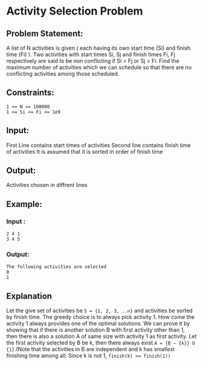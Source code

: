 # Activity Selection Problem

## Problem Statement:

A list of N activities is given ( each having its own start time (Si) and finish time (Fi) ). Two activities with start times Si, Sj and 
finish times Fi, Fj respectively are said to be non conflicting if Si > Fj or Sj > Fi. Find the maximum number of activities which we can 
schedule so that there are no conflicting activities among those scheduled.

## Constraints:
```
1 <= N <= 100000
1 <= Si <= Fi <= 1e9
```
## Input:
First Line contains start times of activities
Second line contains finish time of activities
It is assumed that it is sorted in order of finish time

## Output:
Activities chosen in diffrent lines

## Example:
### Input :
```
2 4 1
3 4 5
```
### Output:
```
The following activities are selected
0
1
```

## Explanation
Let the give set of activities be ```S = {1, 2, 3, ..n}``` and activities be sorted by finish time. The greedy choice is to always pick activity 1. How come the activity 1 always provides one of the optimal solutions. We can prove it by showing that if there is another solution B with first activity other than 1, then there is also a solution A of same size with activity 1 as first activity. Let the first activity selected by B be k, then there always exist ```A = {B – {k}} U {1}```.(Note that the activities in B are independent and k has smallest finishing time among all. Since k is not 1, ```finish(k) >= finish(1))```

